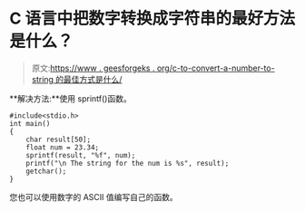 # C 语言中把数字转换成字符串的最好方法是什么？

> 原文:[https://www . geesforgeks . org/c-to-convert-a-number-to-string 的最佳方式是什么/](https://www.geeksforgeeks.org/what-is-the-best-way-in-c-to-convert-a-number-to-a-string/)

**解决方法:**使用 sprintf()函数。

```
#include<stdio.h>
int main()
{
    char result[50];
    float num = 23.34;
    sprintf(result, "%f", num);
    printf("\n The string for the num is %s", result);
    getchar();
}
```

您也可以使用数字的 ASCII 值编写自己的函数。